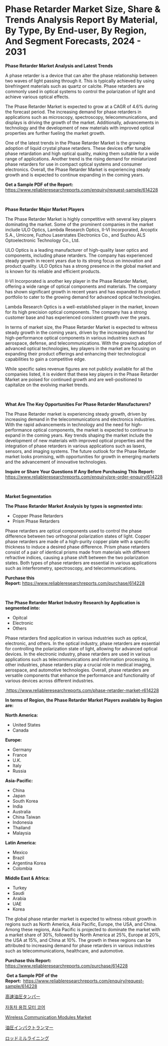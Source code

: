 <p><h1>Phase Retarder Market Size, Share & Trends Analysis Report By Material, By Type, By End-user, By Region, And Segment Forecasts, 2024 - 2031</h1></p><p><strong>Phase Retarder Market Analysis and Latest Trends</strong></p>
<p><p>A phase retarder is a device that can alter the phase relationship between two waves of light passing through it. This is typically achieved by using birefringent materials such as quartz or calcite. Phase retarders are commonly used in optical systems to control the polarization of light and achieve various optical effects.</p><p>The Phase Retarder Market is expected to grow at a CAGR of 4.6% during the forecast period. The increasing demand for phase retarders in applications such as microscopy, spectroscopy, telecommunications, and displays is driving the growth of the market. Additionally, advancements in technology and the development of new materials with improved optical properties are further fueling the market growth.</p><p>One of the latest trends in the Phase Retarder Market is the growing adoption of liquid crystal phase retarders. These devices offer tunable phase retardation and high optical quality, making them suitable for a wide range of applications. Another trend is the rising demand for miniaturized phase retarders for use in compact optical systems and consumer electronics. Overall, the Phase Retarder Market is experiencing steady growth and is expected to continue expanding in the coming years.</p></p>
<p><strong>Get a Sample PDF of the Report:&nbsp;</strong> <a href="https://www.reliableresearchreports.com/enquiry/request-sample/614228">https://www.reliableresearchreports.com/enquiry/request-sample/614228</a></p>
<p>&nbsp;</p>
<p><strong>Phase Retarder Major Market Players</strong></p>
<p><p>The Phase Retarder Market is highly competitive with several key players dominating the market. Some of the prominent companies in the market include ULO Optics, Lambda Research Optics, II-VI Incorporated, Arcoptix S.A., Umicore, Fuzhou Laserstates Electronics Co., and Suzhou ALS Optoelectronic Technology Co., Ltd.</p><p>ULO Optics is a leading manufacturer of high-quality laser optics and components, including phase retarders. The company has experienced steady growth in recent years due to its strong focus on innovation and product quality. ULO Optics has a strong presence in the global market and is known for its reliable and efficient products.</p><p>II-VI Incorporated is another key player in the Phase Retarder Market, offering a wide range of optical components and materials. The company has shown significant growth in recent years and has expanded its product portfolio to cater to the growing demand for advanced optical technologies.</p><p>Lambda Research Optics is a well-established player in the market, known for its high precision optical components. The company has a strong customer base and has experienced consistent growth over the years.</p><p>In terms of market size, the Phase Retarder Market is expected to witness steady growth in the coming years, driven by the increasing demand for high-performance optical components in various industries such as aerospace, defense, and telecommunications. With the growing adoption of advanced optical technologies, key players in the market are focusing on expanding their product offerings and enhancing their technological capabilities to gain a competitive edge.</p><p>While specific sales revenue figures are not publicly available for all the companies listed, it is evident that these key players in the Phase Retarder Market are poised for continued growth and are well-positioned to capitalize on the evolving market trends.</p></p>
<p>&nbsp;</p>
<p><strong>What Are The Key Opportunities For Phase Retarder Manufacturers?</strong></p>
<p><p>The Phase Retarder market is experiencing steady growth, driven by increasing demand in the telecommunications and electronics industries. With the rapid advancements in technology and the need for high-performance optical components, the market is expected to continue to expand in the coming years. Key trends shaping the market include the development of new materials with improved optical properties and the integration of phase retarders in various applications such as lasers, sensors, and imaging systems. The future outlook for the Phase Retarder market looks promising, with opportunities for growth in emerging markets and the advancement of innovative technologies.</p></p>
<p><strong>Inquire or Share Your Questions If Any Before Purchasing This Report:</strong> <a href="https://www.reliableresearchreports.com/enquiry/pre-order-enquiry/614228">https://www.reliableresearchreports.com/enquiry/pre-order-enquiry/614228</a></p>
<p>&nbsp;</p>
<p><strong>Market Segmentation</strong></p>
<p><strong>The Phase Retarder Market Analysis by types is segmented into:</strong></p>
<p><ul><li>Copper Phase Retarders</li><li>Prism Phase Retarders</li></ul></p>
<p><p>Phase retarders are optical components used to control the phase difference between two orthogonal polarization states of light. Copper phase retarders are made of a high-purity copper plate with a specific thickness to induce a desired phase difference. Prism phase retarders consist of a pair of identical prisms made from materials with different refractive indices, causing a phase shift between the two polarization states. Both types of phase retarders are essential in various applications such as interferometry, spectroscopy, and telecommunications.</p></p>
<p><strong>Purchase this Report:&nbsp;</strong><a href="https://www.reliableresearchreports.com/purchase/614228">https://www.reliableresearchreports.com/purchase/614228</a></p>
<p>&nbsp;</p>
<p><strong>The Phase Retarder Market Industry Research by Application is segmented into:</strong></p>
<p><ul><li>Opitcal</li><li>Electronic</li><li>Others</li></ul></p>
<p><p>Phase retarders find application in various industries such as optical, electronic, and others. In the optical industry, phase retarders are essential for controlling the polarization state of light, allowing for advanced optical devices. In the electronic industry, phase retarders are used in various applications such as telecommunications and information processing. In other industries, phase retarders play a crucial role in medical imaging, aerospace, and automotive technologies. Overall, phase retarders are versatile components that enhance the performance and functionality of various devices across different industries.</p></p>
<p><a href="https://www.reliableresearchreports.com/phase-retarder-market-r614228">&nbsp;https://www.reliableresearchreports.com/phase-retarder-market-r614228</a></p>
<p><strong>In terms of Region, the Phase Retarder Market Players available by Region are:</strong></p>
<p>
    <p> <strong> North America: </strong>
        <ul>
            <li>United States</li>
            <li>Canada</li>
        </ul>
        </p> 
    <p> <strong> Europe: </strong>
        <ul>
            <li>Germany</li>
            <li>France</li>
            <li>U.K.</li>
            <li>Italy</li>
            <li>Russia</li>
        </ul>
        </p> 
    <p> <strong> Asia-Pacific: </strong>
        <ul>
            <li>China</li>
            <li>Japan</li>
            <li>South Korea</li>
            <li>India</li>
            <li>Australia</li>
            <li>China Taiwan</li>
            <li>Indonesia</li>
            <li>Thailand</li>
            <li>Malaysia</li>
        </ul>
        </p> 
    <p> <strong> Latin America: </strong>
        <ul>
            <li>Mexico</li>
            <li>Brazil</li>
            <li>Argentina Korea</li>
            <li>Colombia</li>
        </ul>
        </p> 
    <p> <strong> Middle East & Africa: </strong>
        <ul>
            <li>Turkey</li>
            <li>Saudi</li>
            <li>Arabia</li>
            <li>UAE</li>
            <li>Korea</li>
        </ul>
    </p>
    </p>
<p><p>The global phase retarder market is expected to witness robust growth in regions such as North America, Asia Pacific, Europe, the USA, and China. Among these regions, Asia Pacific is projected to dominate the market with a market share of 30%, followed by North America at 25%, Europe at 20%, the USA at 15%, and China at 10%. The growth in these regions can be attributed to increasing demand for phase retarders in various industries such as telecommunications, healthcare, and automotive.</p></p>
<p><strong>Purchase this Report: </strong><a href="https://www.reliableresearchreports.com/purchase/614228">https://www.reliableresearchreports.com/purchase/614228</a></p>
<p>&nbsp;<strong>Get a Sample PDF of the Report:&nbsp;&nbsp;</strong><a href="https://www.reliableresearchreports.com/enquiry/request-sample/614228">https://www.reliableresearchreports.com/enquiry/request-sample/614228</a></p>
<p><strong></strong></p>
<p><p><a href="https://github.com/DudleyFerry/Market-Research-Report-List-1/blob/main/420024199819.md">高速油圧タンパー</a></p><p><a href="https://github.com/nicolaseller56452023/Market-Research-Report-List-1/blob/main/740353391175.md">자동차 용접 모터 코어</a></p><p><a href="https://issuu.com/reportprime-2/docs/wireless-communication-modules-market-size-2030.pp">Wireless Communication Modules Market</a></p><p><a href="https://github.com/sghwr779811674/Market-Research-Report-List-2/blob/main/220182699820.md">油圧インパクトランマー</a></p><p><a href="https://medium.com/@laceyzemlak1/%E3%83%AD%E3%83%83%E3%83%89%E3%83%9F%E3%83%AB%E3%83%A9%E3%82%A4%E3%83%8B%E3%83%B3%E3%82%B0%E5%B8%82%E5%A0%B4%E3%82%A4%E3%83%B3%E3%82%B5%E3%82%A4%E3%83%88-%E5%B8%82%E5%A0%B4%E5%8B%95%E5%90%91-%E6%88%90%E9%95%B7-2024%E5%B9%B4%E3%81%8B%E3%82%892031%E5%B9%B4%E3%81%BE%E3%81%A7%E3%81%AE%E4%BA%88%E6%B8%AC-7624f3475a9c">ロッドミルライニング</a></p></p>